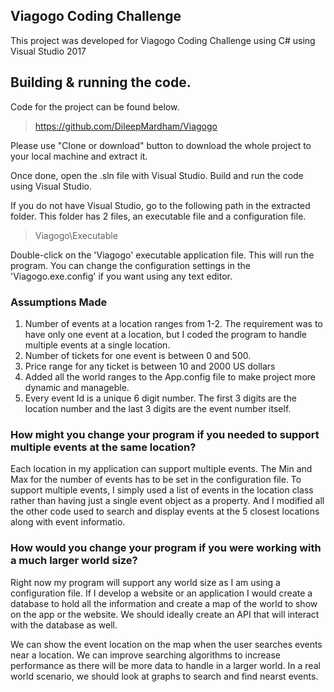 Viagogo Coding Challenge
------------------------

This project was developed for Viagogo Coding Challenge using C# using Visual Studio 2017

## Building & running the code.

Code for the project can be found below.

> https://github.com/DileepMardham/Viagogo

Please use "Clone or download" button to download the whole project to your local machine and extract it.

Once done, open the .sln file with Visual Studio. Build and run the code using Visual Studio.

If you do not have Visual Studio, go to the following path in the extracted folder. This folder has 2 files, an executable file and a configuration file.

> Viagogo\Executable

Double-click on the 'Viagogo' executable application file. This will run the program. You can change the configuration settings in the 'Viagogo.exe.config' if you want using any text editor.

### Assumptions Made

1. Number of events at a location ranges from 1-2. The requirement was to have only one event at a location, but I coded the program to handle multiple events at a single location.
2. Number of tickets for one event is between 0 and 500.
3. Price range for any ticket is between 10 and 2000 US dollars
4. Added all the world ranges to the App.config file to make project more dynamic and manageble.
5. Every event Id is a unique 6 digit number. The first 3 digits are the location number and the last 3 digits are the event number itself.

### How might you change your program if you needed to support multiple events at the same location?

Each location in my application can support multiple events. The Min and Max for the number of events has to be set in the configuration file. To support multiple events, I simply used a list of events in the location class rather than having just a single event object as a property. And I modified all the other code used to search and display events at the 5 closest locations along with event informatio.

### How would you change your program if you were working with a much larger world size?

Right now my program will support any world size as I am using a configuration file. If I develop a website or an application I would create a database to hold all the information and create a map of the world to show on the app or the website. We should ideally create an API that will interact with the database as well.

We can show the event location on the map when the user searches events near a location. We can improve searching algorithms to increase performance as there will be more data to handle in a larger world. In a real world scenario, we should look at graphs to search and find nearst events.









